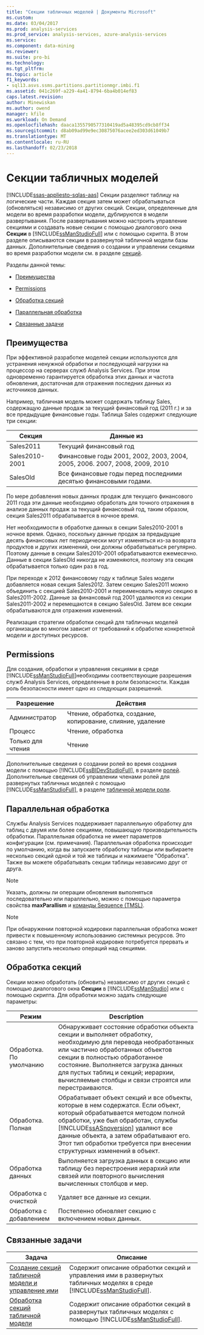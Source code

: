 ```yaml
---
title: "Секции табличных моделей | Документы Microsoft"
ms.custom: 
ms.date: 03/04/2017
ms.prod: analysis-services
ms.prod_service: analysis-services, azure-analysis-services
ms.service: 
ms.component: data-mining
ms.reviewer: 
ms.suite: pro-bi
ms.technology: 
ms.tgt_pltfrm: 
ms.topic: article
f1_keywords:
- sql13.asvs.ssms.partitions.partitionmgr.imbi.f1
ms.assetid: 041c269f-a229-4a41-8794-6ba4b014ef83
caps.latest.revision: 
author: Minewiskan
ms.author: owend
manager: kfile
ms.workload: On Demand
ms.openlocfilehash: daaca1355790577310419ad5a48395cd9cb8ff34
ms.sourcegitcommit: d8ab09ad99e9ec30875076acee2ed303d61049b7
ms.translationtype: MT
ms.contentlocale: ru-RU
ms.lasthandoff: 02/23/2018
---
```

# <a name="tabular-model-partitions"></a>Секции табличных моделей 
[!INCLUDE[ssas-appliesto-sqlas-aas](../../includes/ssas-appliesto-sqlas-aas.md)]
Секции разделяют таблицу на логические части. Каждая секция затем может обрабатываться (обновляться) независимо от других секций. Секции, определенные для модели во время разработки модели, дублируются в модели развертывания. После развертывания можно настроить управление секциями и создавать новые секции с помощью диалогового окна **Секции** в [!INCLUDE[ssManStudioFull](../../includes/ssmanstudiofull-md.md)] или с помощью скрипта. В этом разделе описываются секции в развернутой табличной модели базы данных. Дополнительные сведения о создании и управлении секциями во время разработки модели см. в разделе [секций](../../analysis-services/tabular-models/partitions-ssas-tabular.md).  
  
 Разделы данной темы:  
  
-   [Преимущества](#bkmk_benefits)  
  
-   [Permissions](#bkmk_permissions)  
  
-   [Обработка секций](#bkmk_process_partitions)  
  
-   [Параллельная обработка](#bkmk_parallelProc)  
  
-   [Связанные задачи](#bkmk_related_tasks)  
  
##  <a name="bkmk_benefits"></a> Преимущества  
 При эффективной разработке моделей секции используются для устранения ненужной обработки и последующей нагрузки на процессор на серверах служб Analysis Services. При этом одновременно гарантируется обработка этих данных и частота обновления, достаточная для отражения последних данных из источников данных.  
  
 Например, табличная модель может содержать таблицу Sales, содержащую данные продаж за текущий финансовый год (2011 г.) и за все предыдущие финансовые годы. Таблица Sales содержит следующие три секции:  
  
|Секция|Данные из|  
|---------------|---------------|  
|Sales2011|Текущий финансовый год|  
|Sales2010-2001|Финансовые годы 2001, 2002, 2003, 2004, 2005, 2006. 2007, 2008, 2009, 2010|  
|SalesOld|Все финансовые годы перед последними десятью финансовыми годами.|  
  
 По мере добавления новых данных продаж для текущего финансового 2011 года эти данные необходимо обработать для точного отражения в анализе данных продаж за текущий финансовый год, таким образом, секция Sales2011 обрабатывается в ночное время.  
  
 Нет необходимости в обработке данных в секции Sales2010-2001 в ночное время. Однако, поскольку данные продаж за предыдущие десять финансовых лет периодически могут изменяться из-за возврата продуктов и других изменений, они должны обрабатываться регулярно. Поэтому данные в секции Sales2010-2001 обрабатываются ежемесячно. Данные в секции SalesOld никогда не изменяются, поэтому эта секция обрабатывается только один раз в год.  
  
 При переходе к 2012 финансовому году к таблице Sales модели добавляется новая секция Sales2012. Затем секцию Sales2011 можно объединить с секцией Sales2010-2001 и переименовать новую секцию в Sales2011-2002. Данные за финансовый год 2001 удаляются из секции Sales2011-2002 и перемещаются в секцию SalesOld. Затем все секции обрабатываются для отражения изменений.  
  
 Реализация стратегии обработки секций для табличных моделей организации во многом зависит от требований к обработке конкретной модели и доступных ресурсов.  
  
##  <a name="bkmk_permissions"></a> Permissions  
 Для создания, обработки и управления секциями в среде [!INCLUDE[ssManStudioFull](../../includes/ssmanstudiofull-md.md)]необходимы соответствующие разрешения служб Analysis Services, определенные в роли безопасности. Каждая роль безопасности имеет одно из следующих разрешений.  
  
|Разрешение|Действия|  
|----------------|-------------|  
|Администратор|Чтение, обработка, создание, копирование, слияние, удаление|  
|Процесс|Чтение, обработка|  
|Только для чтения|Чтение|  
  
 Дополнительные сведения о создании ролей во время создания модели с помощью [!INCLUDE[ssBIDevStudioFull](../../includes/ssbidevstudiofull-md.md)], в разделе [ролей](../../analysis-services/tabular-models/roles-ssas-tabular.md). Дополнительные сведения об управлении членами ролей для развернутых табличных моделей с помощью [!INCLUDE[ssManStudioFull](../../includes/ssmanstudiofull-md.md)], в разделе [табличной модели роли](../../analysis-services/tabular-models/tabular-model-roles-ssas-tabular.md).  
  
##  <a name="bkmk_parallelProc"></a> Параллельная обработка  
Службы Analysis Services поддерживает параллельную обработку для таблиц с двумя или более секциями, повышающую производительность обработки. Параллельная обработка не имеет параметров конфигурации (см. примечания). Параллельная обработка происходит по умолчанию, когда вы запускаете обработку таблицы или выбираете несколько секций одной и той же таблицы и нажимаете "Обработка". Также вы можете обрабатывать секции таблицы независимо друг от друга.  
  
> [!NOTE]  
>  Указать, должны ли операции обновления выполняться последовательно или параллельно, можно с помощью параметра свойства **maxParallism** и [команды Sequence (TMSL)](../../analysis-services/tabular-models-scripting-language-commands/sequence-command-tmsl.md).

> [!NOTE]  
>  При обнаружении повторной кодировки параллельная обработка может привести к повышенному использованию системных ресурсов. Это связано с тем, что при повторной кодировке потребуется прервать и заново запустить несколько операций над секциями.  
  
##  <a name="bkmk_process_partitions"></a> Обработка секций  
 Секции можно обработать (обновить) независимо от других секций с помощью диалогового окна **Секции** в [!INCLUDE[ssManStudio](../../includes/ssmanstudio-md.md)] или с помощью скрипта. Для обработки можно задать следующие параметры:  
  
|Режим|Description|  
|----------|-----------------|  
|Обработка. По умолчанию|Обнаруживает состояние обработки объекта секции и выполняет обработку, необходимую для перевода необработанных или частично обработанных объектов секции в полностью обработанное состояние. Выполняется загрузка данных для пустых таблиц и секций; иерархии, вычисляемые столбцы и связи строятся или перестраиваются.|  
|Обработка. Полная|Обрабатывает объект секций и все объекты, которые в нем содержатся. Если объект, который обрабатывается методом полной обработки, уже был обработан, службы [!INCLUDE[ssASnoversion](../../includes/ssasnoversion-md.md)] удаляют все данные объекта, а затем обрабатывают его. Этот тип обработки требуется при внесении структурных изменений в объект.|  
|Обработка данных|Выполняется загрузка данных в секцию или таблицу без перестроения иерархий или связей или повторного вычисления вычисленных столбцов и мер.|  
|Обработка с очисткой|Удаляет все данные из секции.|  
|Обработка с добавлением|Постепенно обновляет секцию с включением новых данных.|  
  
##  <a name="bkmk_related_tasks"></a> Связанные задачи  
  
|Задача|Описание|  
|----------|-----------------|  
|[Создание секций табличной модели и управление ими](../../analysis-services/tabular-models/create-and-manage-tabular-model-partitions-ssas-tabular.md)|Содержит описание обработки секций и управления ими в развернутых табличных моделях в среде [!INCLUDE[ssManStudioFull](../../includes/ssmanstudiofull-md.md)].|  
|[Обработка секций табличной модели](../../analysis-services/tabular-models/process-tabular-model-partitions-ssas-tabular.md)|Содержит описание обработки секций в развернутых табличных моделях с помощью [!INCLUDE[ssManStudioFull](../../includes/ssmanstudiofull-md.md)].|  
  
  
